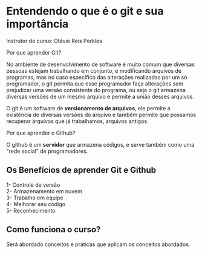 # Entendendo o que é o git e sua importância

Instrutor do curso: Otávio Reis Perkles

Por que aprender Git?

No ambiente de desenvolvimento de software é muito comum que diversas pessoas estejam trabalhando em conjunto, e modificando arquivos de programas, mas no caso específico das alterações realizadas por um só programador, o git permita que esse programador faça alterações sem 
prejudicar uma versão consistente do programa, ou seja o git armazena diversas versões de um mesmo arquivo e permite a união desses arquivos.

O git é um software de **versionamento de arquivos**, ele permite a existência de diversas versões do arquivo e também permite que possamos recuperar arquivos que já trabalhamos, arquivos antigos.

Por que aprender o Github? 

O github é um **servidor** que armazena códigos, e serve também como uma "rede social" de programadores.

## Os Benefícios de aprender Git e Github

1- Controle de versão  
2- Armazenamento em nuvem  
3- Trabalho em equipe  
4- Melhorar seu código   
5- Reconhecimento

## Como funciona o curso?

Será abordado conceitos e práticas que aplicam os conceitos abordados.
